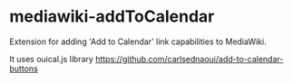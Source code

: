mediawiki-addToCalendar
=======================

Extension for adding 'Add to Calendar' link capabilities to MediaWiki.

It uses ouical.js library https://github.com/carlsednaoui/add-to-calendar-buttons

